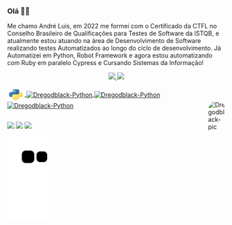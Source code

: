 ### Olá 👋🏽

Me chamo André Luis, em 2022 me formei com o Certificado da CTFL no Conselho Brasileiro de Qualificações para Testes de Software da ISTQB, e atualmente estou atuando na área de Desenvolvimento de Software realizando testes Automatizados ao longo do ciclo de desenvolvimento. Já Automatizei em Python, Robot Framework e agora estou automatizando com Ruby em paralelo Cypress e Cursando Sistemas da Informação!

<div align="center">
  <a href="https://github.com/Dregodblack">
  <img height="180em" src="https://github-readme-stats.vercel.app/api?username=Dregodblack&&layout=compact&show_icons=true&theme=dracula&include_all_commits=true&count_private=true"/>
  <img height="180em" src="https://github-readme-stats.vercel.app/api/top-langs/?username=Dregodblack&layout=compact&langs_count=7&theme=dracula&[![Top Langs](https://github-readme-stats.vercel.app/api/top-langs/?username=anuraghazra&layout=compact)](https://github.com/anuraghazra/github-readme-stats)"/>
</div>
  
  <div style="display: inline_block"><br>
  <img align="center" alt="Dregodblack-Python" height="30" width="40" src="https://raw.githubusercontent.com/devicons/devicon/master/icons/python/python-original.svg" />
  <img align="center" alt="Dregodblack-Python" height="30" width="40" src="https://cdn.jsdelivr.net/gh/devicons/devicon/icons/ruby/ruby-original.svg" />
  <img align="center" alt="Dregodblack-Python" height="30" width="40" src="https://cdn.jsdelivr.net/gh/devicons/devicon/icons/cucumber/cucumber-plain.svg" />
  <img align="center" alt="Dregodblack-Python" height="30" width="40" src="https://cdn.jsdelivr.net/gh/devicons/devicon/icons/selenium/selenium-original.svg" />
  <img align="right" alt="Dregodblack-pic" height="150" style="border-radius:50px;"     
  <img align="center" alt="Dregodblack-Python" height="30" width="40" src="https://picasion.com/][IMG]https://i.picasion.com/pic92/585a3fc8cf96627829955d2aff7dfad4.gif[/IMG][/URL][URL=https://picasion.com/]https://picasion.com/[/URL]" />
</div>
   
 ##
  
  <div> 
  <a href ="mailto:nascimento.andreluis18@gmail.com" ><img src="https://img.shields.io/badge/-Gmail-%23333?style=for-the-badge&logo=gmail&logoColor=white" target="_blank"></a>
  <a href= "https://www.linkedin.com/in/andr%C3%A9-luis-94baa220a/" target="_blank"><img src="https://img.shields.io/badge/-LinkedIn-%230077B5?style=for-the-badge&logo=linkedin&logoColor=white" target="_blank"></a> 
  <a href= "(11)96469-8700" target="_blank"><img src="https://img.shields.io/badge/WhatsApp-25D366?style=for-the-badge&logo=whatsapp&logoColor=white" target="_blank"></a> 
 
  ![Snake animation](https://github.com/Dregodblack/Dregodblack/blob/output/github-contribution-grid-snake.svg)
 
</div>
